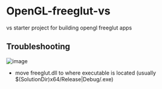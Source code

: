 # OpenGL-freeglut-vs
vs starter project for building opengl freeglut apps

## Troubleshooting
![image](https://github.com/6undae/OpenGL-freeglut-vs/assets/91067593/d91c20a2-67ac-479b-b864-70608bb8a6d1)

- move freeglut.dll to where executable is located (usually $(SolutionDir)x64/Release|Debug/.exe)
